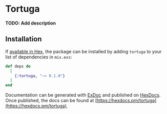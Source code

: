 # Tortuga

**TODO: Add description**

## Installation

If [available in Hex](https://hex.pm/docs/publish), the package can be installed
by adding `tortuga` to your list of dependencies in `mix.exs`:

```elixir
def deps do
  [
    {:tortuga, "~> 0.1.0"}
  ]
end
```

Documentation can be generated with [ExDoc](https://github.com/elixir-lang/ex_doc)
and published on [HexDocs](https://hexdocs.pm). Once published, the docs can
be found at [https://hexdocs.pm/tortuga](https://hexdocs.pm/tortuga).

